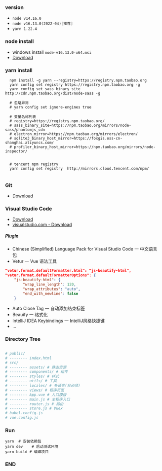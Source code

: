 
### version
* `node v14.16.0`
* `node v16.13.0(2022-04)[推荐]`
* `yarn 1.22.4`


### node install
* windows install `node-v16.13.0-x64.msi `
* [Download](https://nodejs.org/dist/v16.13.0/)

### yarn install 
```
  npm install -g yarn --registry=https://registry.npm.taobao.org
  yarn config set registry https://registry.npm.taobao.org -g
  yarn config set sass_binary_site http://cdn.npm.taobao.org/dist/node-sass -g
  
  # 忽略异常
  # yarn config set ignore-engines true
  
  # 变量名称列表
  # registry=https://registry.npm.taobao.org/
  # sass_binary_site=https://npm.taobao.org/mirrors/node-sass/phantomjs_cdn
  # electron_mirror=https://npm.taobao.org/mirrors/electron/
  # sqlite3_binary_host_mirror=https://foxgis.oss-cn-shanghai.aliyuncs.com/
  # profiler_binary_host_mirror=https://npm.taobao.org/mirrors/node-inspector/
  

  # tencent npm registry  
  yarn config set registry  http://mirrors.cloud.tencent.com/npm/ 
  
```

### Git
* [Download](https://pc.qq.com/detail/13/detail_22693.html)

###  Visual Studio Code
* [Download](https://pc.qq.com/detail/16/detail_22856.html)
* [visualstudio.com - Download](https://code.visualstudio.com/)
##### Plugin 
* Chinese (Simplified) Language Pack for Visual Studio Code 一 中文语言包
* Vetur  一 Vue 语法工具
```json
"vetur.format.defaultFormatter.html": "js-beautify-html",
"vetur.format.defaultFormatterOptions": {
    "js-beautify-html": {
        "wrap_line_length": 120,
        "wrap_attributes": "auto",
        "end_with_newline": false
    }
```
* Auto Close Tag 一 自动添加结束标签
* Beauify 一 格式化
* IntelliJ IDEA Keybindings 一 IntelliJ风格快捷键
* ...
### Directory Tree
 ```bash

# public/
# -------- index.html
# src/
# -------- assets/ # 静态资源
# -------- components/ # 组件
# -------- styles/ # 样式 
# -------- utils/ # 工具
# -------- locales/ # 多语言(非必须)
# -------- views/ # 程序页面
# -------- App.vue # 入口模板
# -------- main.js # 主程序入口
# -------- router.js # 路由
# -------- store.js # Vuex
# babel.config.js
# vue.config.js

```

### Run 
```
yarn  # 安装依赖包
yarn dev    # 启动测试环境
yarn build # 编译项目 
```

### END
